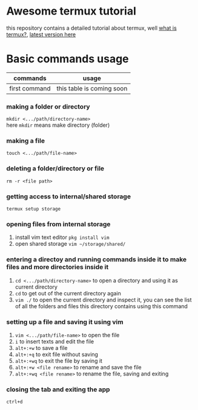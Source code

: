 # Awesome termux tutorial
this repository contains a detailed tutorial about termux, well [what is termux?](https://en.m.wikipedia.org/wiki/Termux), [latest version here](https://f-droid.org/en/packages/com.termux/)

# Basic commands usage

commands | usage
---- | ----
first command | this table is coming soon

### making a folder or directory
`mkdir <.../path/directory-name>`<br>
here `mkdir` means make directory (folder)

### making a file
`touch <.../path/file-name>`

### deleting a folder/directory or file
`rm -r <file path>`

### getting access to internal/shared storage
`termux setup storage`

### opening files from internal storage
1. install vim text editor `pkg install vim`
2. open shared storage `vim ~/storage/shared/`

### entering a directoy and running commands inside it to make files and more directories inside it
1. `cd <.../path/directory-name>` to open a directory and using it as current directory
2. `cd` to get out of the current directory again
3. `vim ./` to open the current directory and inspect it, you can see the list of all the folders and files this directory contains using this command

### setting up a file and saving it using vim
1. `vim <.../path/file-name>` to open the file
2. `i` to insert texts and edit the file
3. `alt+:+w` to save a file
4. `alt+:+q` to exit file without saving
5. `alt+:+wq` to exit the file by saving it
6. `alt+:+w <file rename>` to rename and save the file
7. `alt+:+wq <file rename>` to rename the file, saving and exiting

### closing the tab and exiting the app
`ctrl+d`
